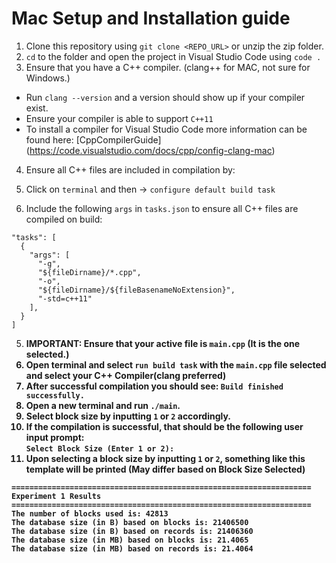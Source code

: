 # Mac Setup and Installation guide

1. Clone this repository using `git clone <REPO_URL>` or unzip the zip folder.
2. `cd` to the folder and open the project in Visual Studio Code using `code .`
3. Ensure that you have a C++ compiler. (clang++ for MAC, not sure for Windows.)

- Run `clang --version` and a version should show up if your compiler exist.
- Ensure your compiler is able to support `C++11`
- To install a compiler for Visual Studio Code more information can be found here: [CppCompilerGuide] (https://code.visualstudio.com/docs/cpp/config-clang-mac)

4. Ensure all C++ files are included in compilation by:

1. Click on `terminal` and then -> `configure default build task`
1. Include the following `args` in `tasks.json` to ensure all C++ files are compiled on build:

```
"tasks": [
  {
    "args": [
      "-g",
      "${fileDirname}/*.cpp",
      "-o",
      "${fileDirname}/${fileBasenameNoExtension}",
      "-std=c++11"
    ],
  }
]
```

5. <b>IMPORTANT<b>: Ensure that your active file is `main.cpp` (It is the one selected.)
6. Open terminal and select `run build task` with the `main.cpp` file selected and select your C++ Compiler(clang preferred)
7. After successful compilation you should see: `Build finished successfully.`
8. Open a new terminal and run `./main`.
9. Select block size by inputting `1` or `2` accordingly.
10. If the compilation is successful, that should be the following user input prompt: <br> `Select Block Size (Enter 1 or 2): ` <br>
11. Upon selecting a block size by inputting `1` or `2`, something like this template will be printed (May differ based on Block Size Selected)

```
===================================================================
Experiment 1 Results
===================================================================
The number of blocks used is: 42813
The database size (in B) based on blocks is: 21406500
The database size (in B) based on records is: 21406360
The database size (in MB) based on blocks is: 21.4065
The database size (in MB) based on records is: 21.4064
```
